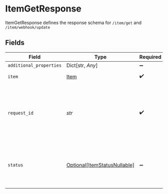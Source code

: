 # ItemGetResponse

ItemGetResponse defines the response schema for `/item/get` and `/item/webhook/update`


## Fields

| Field                                                                                                                                       | Type                                                                                                                                        | Required                                                                                                                                    | Description                                                                                                                                 |
| ------------------------------------------------------------------------------------------------------------------------------------------- | ------------------------------------------------------------------------------------------------------------------------------------------- | ------------------------------------------------------------------------------------------------------------------------------------------- | ------------------------------------------------------------------------------------------------------------------------------------------- |
| `additional_properties`                                                                                                                     | Dict[str, *Any*]                                                                                                                            | :heavy_minus_sign:                                                                                                                          | N/A                                                                                                                                         |
| `item`                                                                                                                                      | [Item](../../models/shared/item.md)                                                                                                         | :heavy_check_mark:                                                                                                                          | Metadata about the Item.                                                                                                                    |
| `request_id`                                                                                                                                | *str*                                                                                                                                       | :heavy_check_mark:                                                                                                                          | A unique identifier for the request, which can be used for troubleshooting. This identifier, like all Plaid identifiers, is case sensitive. |
| `status`                                                                                                                                    | [Optional[ItemStatusNullable]](../../models/shared/itemstatusnullable.md)                                                                   | :heavy_minus_sign:                                                                                                                          | Information about the last successful and failed transactions update for the Item.                                                          |